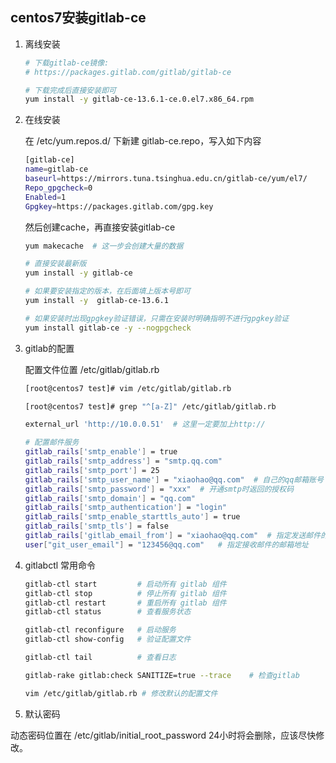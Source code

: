 ## centos7安装gitlab-ce

1. 离线安装
    ``` bash
    # 下载gitlab-ce镜像:
    # https://packages.gitlab.com/gitlab/gitlab-ce

    # 下载完成后直接安装即可
    yum install -y gitlab-ce-13.6.1-ce.0.el7.x86_64.rpm

    ```

1. 在线安装

    在 /etc/yum.repos.d/ 下新建 gitlab-ce.repo，写入如下内容
    ```sh
    [gitlab-ce]
    name=gitlab-ce
    baseurl=https://mirrors.tuna.tsinghua.edu.cn/gitlab-ce/yum/el7/
    Repo_gpgcheck=0
    Enabled=1
    Gpgkey=https://packages.gitlab.com/gpg.key

    ```

    然后创建cache，再直接安装gitlab-ce
    ```sh
    yum makecache  # 这一步会创建大量的数据

    # 直接安装最新版
    yum install -y gitlab-ce 

    # 如果要安装指定的版本，在后面填上版本号即可
    yum install -y  gitlab-ce-13.6.1

    # 如果安装时出现gpgkey验证错误，只需在安装时明确指明不进行gpgkey验证
    yum install gitlab-ce -y --nogpgcheck
    ```

1. gitlab的配置

    配置文件位置  /etc/gitlab/gitlab.rb
    ```sh
    [root@centos7 test]# vim /etc/gitlab/gitlab.rb

    [root@centos7 test]# grep "^[a-Z]" /etc/gitlab/gitlab.rb

    external_url 'http://10.0.0.51'  # 这里一定要加上http://

    # 配置邮件服务
    gitlab_rails['smtp_enable'] = true
    gitlab_rails['smtp_address'] = "smtp.qq.com"
    gitlab_rails['smtp_port'] = 25
    gitlab_rails['smtp_user_name'] = "xiaohao@qq.com"  # 自己的qq邮箱账号
    gitlab_rails['smtp_password'] = "xxx"  # 开通smtp时返回的授权码
    gitlab_rails['smtp_domain'] = "qq.com"
    gitlab_rails['smtp_authentication'] = "login"   
    gitlab_rails['smtp_enable_starttls_auto'] = true
    gitlab_rails['smtp_tls'] = false
    gitlab_rails['gitlab_email_from'] = "xiaohao@qq.com"  # 指定发送邮件的邮箱地址
    user["git_user_email"] = "123456@qq.com"   # 指定接收邮件的邮箱地址
    ```
1. gitlabctl 常用命令
    ```sh
    gitlab-ctl start         # 启动所有 gitlab 组件
    gitlab-ctl stop          # 停止所有 gitlab 组件
    gitlab-ctl restart       # 重启所有 gitlab 组件
    gitlab-ctl status        # 查看服务状态

    gitlab-ctl reconfigure   # 启动服务
    gitlab-ctl show-config   # 验证配置文件

    gitlab-ctl tail          # 查看日志

    gitlab-rake gitlab:check SANITIZE=true --trace    # 检查gitlab

    vim /etc/gitlab/gitlab.rb # 修改默认的配置文件
    ```

1. 默认密码

动态密码位置在 /etc/gitlab/initial_root_password
24小时将会删除，应该尽快修改。